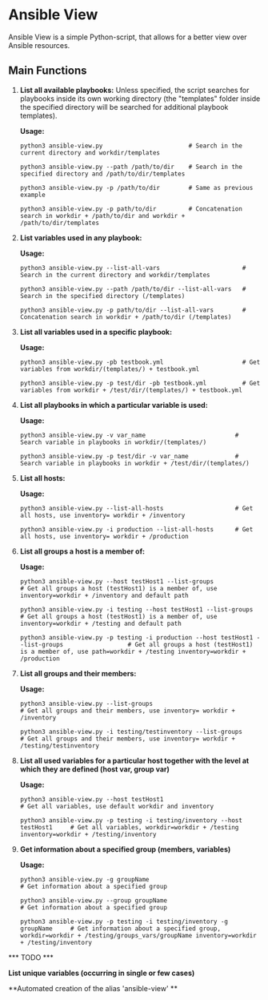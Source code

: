 # Ansible View

Ansible View is a simple Python-script, that allows for a better view over Ansible resources.

## Main Functions

1. **List all available playbooks:** Unless specified, the script searches for playbooks inside its own working directory (the "templates" folder inside the specified directory will be searched for additional playbook templates).

    **Usage:**
    ```
    python3 ansible-view.py                        # Search in the current directory and workdir/templates

    python3 ansible-view.py --path /path/to/dir    # Search in the specified directory and /path/to/dir/templates

    python3 ansible-view.py -p /path/to/dir        # Same as previous example
    
    python3 ansible-view.py -p path/to/dir         # Concatenation search in workdir + /path/to/dir and workdir + /path/to/dir/templates
    ```

2. **List variables used in any playbook:**

    **Usage:**
    ```
    python3 ansible-view.py --list-all-vars                       # Search in the current directory and workdir/templates

    python3 ansible-view.py --path /path/to/dir --list-all-vars   # Search in the specified directory (/templates)

    python3 ansible-view.py -p path/to/dir --list-all-vars        # Concatenation search in workdir + /path/to/dir (/templates)
    ```

3. **List all variables used in a specific playbook:**

    **Usage:**
    ```
    python3 ansible-view.py -pb testbook.yml                      # Get variables from workdir/(templates/) + testbook.yml

    python3 ansible-view.py -p test/dir -pb testbook.yml          # Get variables from workdir + /test/dir/(templates/) + testbook.yml
    ```

4. **List all playbooks in which a particular variable is used:**

    **Usage:**
    ```
    python3 ansible-view.py -v var_name                         # Search variable in playbooks in workdir/(templates/)

    python3 ansible-view.py -p test/dir -v var_name             # Search variable in playbooks in workdir + /test/dir/(templates/)
    ```

5. **List all hosts:**

    **Usage:**
    ```
    python3 ansible-view.py --list-all-hosts                    # Get all hosts, use inventory= workdir + /inventory

    python3 ansible-view.py -i production --list-all-hosts      # Get all hosts, use inventory= workdir + /production
    ```

6. **List all groups a host is a member of:**

    **Usage:**
    ```
    python3 ansible-view.py --host testHost1 --list-groups                                           # Get all groups a host (testHost1) is a member of, use inventory=workdir + /inventory and default path

    python3 ansible-view.py -i testing --host testHost1 --list-groups                                # Get all groups a host (testHost1) is a member of, use inventory=workdir + /testing and default path

    python3 ansible-view.py -p testing -i production --host testHost1 --list-groups                  # Get all groups a host (testHost1) is a member of, use path=workdir + /testing inventory=workdir + /production
    ```

7. **List all groups and their members:**

    **Usage:**
    ```
    python3 ansible-view.py --list-groups                                # Get all groups and their members, use inventory= workdir + /inventory

    python3 ansible-view.py -i testing/testinventory --list-groups       # Get all groups and their members, use inventory= workdir + /testing/testinventory
    ```

8. **List all used variables for a particular host together with the level at which they are defined (host var, group var)**

    **Usage:**
    ```
    python3 ansible-view.py --host testHost1                            # Get all variables, use default workdir and inventory

    python3 ansible-view.py -p testing -i testing/inventory --host testHost1     # Get all variables, workdir=workdir + /testing inventory=workdir + /testing/inventory
    ```

9. **Get information about a specified group (members, variables)**
    
    **Usage:**
    ```
    python3 ansible-view.py -g groupName                                     # Get information about a specified group
    
    python3 ansible-view.py --group groupName                                # Get information about a specified group

    python3 ansible-view.py -p testing -i testing/inventory -g groupName     # Get information about a specified group, workdir=workdir + /testing/groups_vars/groupName inventory=workdir + /testing/inventory
    ```


*** TODO ***

**List unique variables (occurring in single or few cases)**

**Automated creation of the alias 'ansible-view' **
